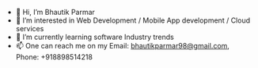 - 👋 Hi, I’m Bhautik Parmar
- 👀 I’m interested in Web Development / Mobile App development / Cloud services
- 🌱 I’m currently learning software Industry trends
- 📫 One can reach me on my Email: bhautikparmar98@gmail.com, Phone: +918898514218

<!---
bhautikparmar98/bhautikparmar98 is a ✨ special ✨ repository because its `README.md` (this file) appears on your GitHub profile.
You can click the Preview link to take a look at your changes.
--->
